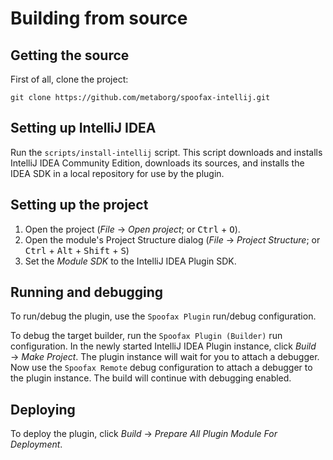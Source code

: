 # Building from source

## Getting the source

First of all, clone the project:

	git clone https://github.com/metaborg/spoofax-intellij.git


## Setting up IntelliJ IDEA

Run the `scripts/install-intellij` script. This script downloads
and installs IntelliJ IDEA Community Edition, downloads its sources,
and installs the IDEA SDK in a local repository for use by the plugin.

## Setting up the project

1. Open the project (_File_ &rarr; _Open project_; or <kbd>Ctrl</kbd> + <kbd>O</kbd>).
2. Open the module's Project Structure dialog (_File_ &rarr; _Project Structure_; or <kbd>Ctrl</kbd> + <kbd>Alt</kbd> + <kbd>Shift</kbd> + <kbd>S</kbd>)
3. Set the _Module SDK_ to the IntelliJ IDEA Plugin SDK.


## Running and debugging

To run/debug the plugin, use the `Spoofax Plugin` run/debug configuration.

To debug the target builder, run the `Spoofax Plugin (Builder)` run configuration. In the newly started IntelliJ IDEA Plugin instance, click _Build_ &rarr; _Make Project_. The plugin instance will wait for you to attach a debugger. Now use the `Spoofax Remote` debug configuration to attach a debugger to the plugin instance. The build will continue with debugging enabled.


## Deploying

To deploy the plugin, click _Build_ &rarr; _Prepare All Plugin Module For Deployment_.
